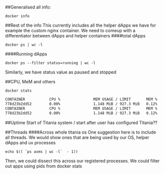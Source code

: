 ##Generalised all info:
```
docker info
```

##Rest of the info
This currently includes all the helper dApps we have for example the custom nginx container. We need to comeup with a differentiator between dApps and helper containers
####total dApps
```
docker ps | wc -l
```
####Running dApps
```
docker ps --filter status=running | wc -l
```
Similarly, we have status value as paused and stopped

##CPU, MeM and others
```
docker stats
```
```bash
CONTAINER           CPU %               MEM USAGE / LIMIT       MEM %               NET I/O             BLOCK I/O           PIDS
778d23b2dd52        0.00%               1.148 MiB / 927.3 MiB   0.12%               91.6 kB / 3 MB      0 B / 0 B           0
CONTAINER           CPU %               MEM USAGE / LIMIT       MEM %               NET I/O             BLOCK I/O           PIDS
778d23b2dd52        0.00%               1.148 MiB / 927.3 MiB   0.12%               91.6 kB / 3 MB      0 B / 0 B           0
```

##Uptime
Start of Titania system / start after user has configured Titania??

##Threads
####Across whole titania os
One suggestion here is to include all threads. We would show ones that are being used by our OS, helper dApps and ux processes
```
echo $(( `ps axms | wc -l`  - 1))
```
Then, we could dissect this across our registered processes. We could filter out apps using pids from docker stats
